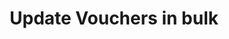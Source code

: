 ---
title: Update Vouchers in bulk
type: endpoint
category: 639ba2628407100061f5faac
slug: update-vouchers-in-bulk
parentDoc: 639ba2658407100061f5faae
hidden: false
order: 15
---